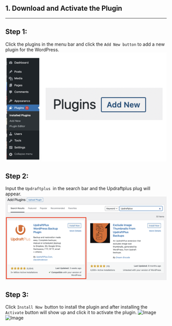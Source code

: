 ## **1. Download and Activate the Plugin**
---
## **Step 1:** 
Click the plugins in the menu bar and click the `Add New button` to add a new plugin for the WordPress.
![Image](./assets/2FA_WordpressLeftBar.png)

## **Step 2:**
Input the `Updraftplus `in the search bar and the Updraftplus plug will appear.
![Image](./assets/upSearch.png)

## **Step 3:**
Click `Install Now `button to install the plugin and after installing the `Activate` button will show up and click it to activate the plugin.
![Image](./assets/malcareInstall.png)
![Image](./assets/malcareActive.png)
